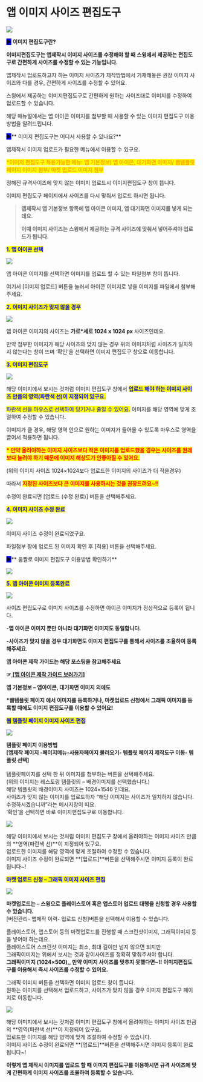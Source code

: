 # 앱 이미지 사이즈 편집도구

![](https://wp.swing2app.co.kr/wp-content/uploads/2018/09/%EC%9D%B4%EB%AF%B8%EC%A7%80%ED%8E%B8%EC%A7%91%EB%8F%84%EA%B5%AC%EC%A0%9C%EB%AA%A9.png)

<mark style="background-color:blue;">▶</mark> **이미지 편집도구란?**

**이미지편집도구는 앱제작시 이미지 사이즈를 수정해야 할 때 스윙에서 제공하는 편집도구로 간편하게 사이즈를 수정할 수 있는 기능입니다.**

앱제작시 업로드하고자 하는 이미지 사이즈가 제작방법에서 기재해놓은 권장 이미지 사이즈와 다를 경우, 간편하게 사이즈를 수정할 수 있어요.

스윙에서 제공하는 이미지편집도구로 간편하게 원하는 사이즈대로 이미지를 수정하여 업로드할 수 있습니다.

해당 매뉴얼에서는 앱 아이콘 이미지를 첨부할 때 사용할 수 있는 이미지 편집도구 이용방법을 알려드립니다.



<mark style="background-color:blue;">**▶**</mark>** 이미지 편집도구는 어디서 사용할 수 있나요?**

앱제작시 이미지 업로드가 필요한 메뉴에서 이용할 수 있구요.

<mark style="color:orange;">**\*이미지 편집도구 적용가능한 메뉴: 앱 기본정보) 앱 아이콘, 대기화면 이미지/  웹템플릿 페이지 이미지 첨부/ 마켓 업로드 이미지 첨부**</mark>&#x20;

정해진 규격사이즈에 맞지 않는 이미지 업로드시 이미지편집도구 창이 뜹니다.

이미지 편집도구 페이지에서 사이즈를 다시 맞춰서 업로드 하시면 됩니다.

> **앱제작시 앱 기본정보 항목에 앱 아이콘 이미지, 앱 대기화면 이미지를 넣게 되는데요.**
>
> **이때 이미지 사이즈는 스윙에서 제공하는 규격 사이즈에 맞춰서 넣어주셔야 업로드가 됩니다.**&#x20;



<mark style="color:blue;">**1. 앱 아이콘 선택**</mark>

![](https://wp.swing2app.co.kr/wp-content/uploads/2018/09/%EC%9D%B4%EB%AF%B8%EC%A7%80%ED%8E%B8%EC%A7%91%EB%8F%84%EA%B5%AC1.18.09.png)

앱 아이콘 이미지를 선택하면 이미지를 업로드 할 수 있는 파일첨부 창이 뜹니다.

여기서 \[이미지 업로드] 버튼을 눌러서 아이콘 이미지로 넣을 이미지를 파일에서 첨부해주세요.



<mark style="color:blue;">**2. 이미지 사이즈가 맞지 않을 경우**</mark>

![](https://wp.swing2app.co.kr/wp-content/uploads/2018/09/%EC%9D%B4%EB%AF%B8%EC%A7%80%ED%8E%B8%EC%A7%91%EB%8F%84%EA%B5%AC2.18.09.png)

앱 아이콘 이미지의 사이즈는 **가로\*세로 1024 x 1024 px** 사이즈인데요.

만약 첨부한 이미지가 해당 사이즈와 맞지 않는 경우 위의 이미지처럼 사이즈가 일치하지 않는다는 창이 뜨며 ‘확인’을 선택하면 이미지 편집도구 창으로 이동합니다.



<mark style="color:blue;">**3. 이미지 편집도구**</mark>&#x20;

![](https://wp.swing2app.co.kr/wp-content/uploads/2018/09/%EC%9D%B4%EB%AF%B8%EC%A7%80%ED%8E%B8%EC%A7%91%EB%8F%84%EA%B5%AC3.18.09.png)

해당 이미지에서 보시는 것처럼 이미지 편집도구 창에서 <mark style="color:blue;">**업로드 해야 하는 이미지 사이즈 만큼의 영역(파란색 선)이 지정되어 있구요.**</mark>

<mark style="color:blue;">파란색 선을 마우스로 선택하여 당기거나 줄일 수 있어요.</mark> 이미지를 해당 영역에 맞게 조절하여 수정할 수 있습니다.

이미지가 클 경우, 해당 영역 안으로 원하는 이미지가 들어올 수 있도록 마우스로 영역을 끌어서 적용하면 됩니다.

<mark style="color:red;">**\* 만약 올려야하는 이미지 사이즈보다 작은 이미지를 업로드했을 경우는 사이즈를 원래보다 늘려야 하기 때문에 이미지 해상도가 안좋아질 수 있어요.**</mark>

(위의 이미지 사이즈 1024×1024보다 업로드한 이미지의 사이즈가 더 적을경우)

따라서 <mark style="color:red;">**지정된 사이즈보다 큰 이미지를 사용하시는 것을 권장드려요\~!!**</mark>

수정이 완료되면 \[업로드 (수정 완료)] 버튼을 선택해주세요.



<mark style="color:blue;">**4. 이미지 사이즈 수정 완료**</mark>&#x20;

![](https://wp.swing2app.co.kr/wp-content/uploads/2018/09/%EC%9D%B4%EB%AF%B8%EC%A7%80%ED%8E%B8%EC%A7%91%EB%8F%84%EA%B5%AC4.18.09.png)

이미지 사이즈 수정이 완료되었구요.

파일첨부 창에 업로드 된 이미지 확인 후 \[적용] 버튼을 선택해주세요.



<mark style="background-color:blue;">**▶**</mark>** 움짤로 이미지 편집도구 이용방법 확인하기**

![](https://s3.ap-northeast-2.amazonaws.com/swing2bucket/resource/image/help/fd663fd6152436a7ade571bec7037296.gif)



<mark style="color:blue;">**5. 앱 아이콘 이미지 등록완료**</mark>

![](https://wp.swing2app.co.kr/wp-content/uploads/2018/09/%EC%9D%B4%EB%AF%B8%EC%A7%80%ED%8E%B8%EC%A7%91%EB%8F%84%EA%B5%AC5.18.09.png)

사이즈 편집도구로 이미지 사이즈를  수정하면 아이콘 이미지가 정상적으로 등록이 됩니다.

**-앱 아이콘 이미지 뿐만 아니라 대기화면 이미지도 동일합니다.**&#x20;

**-사이즈가 맞지 않을 경우 대기화면도 이미지 편집도구를 통해서 사이즈를 조율하여 등록해주세요.**



**앱 아이콘 제작 가이드는 해당 포스팅을 참고해주세요**

**☞**[ **\[앱 아이콘 제작 가이드 보러가기\]**](appicon.md)



**앱 기본정보 – 앱아이콘, 대기화면 이미지 외에도**

**\*웹템플릿 페이지 에서 이미지를 등록하거나, 마켓업로드 신청에서 그래픽 이미지를 등록할 때에도 이미지 편집도구를 이용할 수 있어요!**

<mark style="color:blue;">**웹 템플릿 페이지 이미지 사이즈 편집**</mark>

![](https://s3.ap-northeast-2.amazonaws.com/swing2bucket/resource/image/help/e204803ff0e752a88efa907bf1df5c73.png)

**템플릿 페이지 이용방법**\
**\[앱제작 페이지 -페이지메뉴-사용자페이지 불러오기- 템플릿 페이지 제작도구 이동- 템플릿 선택]**\
\
템플릿페이지를 선택 한 뒤 이미지를 첨부하는 버튼을 선택해주세요.\
(위의 이미지는 레스토랑 템플릿의 – 배경이미지를 선택했습니다.)\
해당 템플릿의 배경이미지 사이즈는 1024×1546 인데요.\
사이즈가 맞지 않는 이미지를 업로드하자 “해당 이미지는 사이즈가 일치하지 않습니다. 수정하시겠습니까”라는 메시지창이 떠요.\
‘확인’을 선택하면 바로 이미지편집도구로 이동합니다.&#x20;

![](https://s3.ap-northeast-2.amazonaws.com/swing2bucket/resource/image/help/9bbc5e0ed39f6b531b9b45f1498b958d.png)

해당 이미지에서 보시는 것처럼 이미지 편집도구 창에서 올려야하는 이미지 사이즈 만큼의 **영역(파란색 선)**이 지정되어 있구요.\
업로드한 이미지를 해당 영역에 맞게 조절하여 수정할 수 있습니다.\
이미지 사이즈 수정이 완료되면 **\[업로드]**버튼을 선택해주시면 이미지 등록이 완료됩니다\~!



<mark style="color:blue;">**마켓 업로드 신청 – 그래픽 이미지 사이즈 편집**</mark>

![](https://s3.ap-northeast-2.amazonaws.com/swing2bucket/resource/image/help/5f2c305b67be622c679fd201618f0621.png)

**마켓업로드는 – 스윙으로 플레이스토어 혹은 앱스토어 업로드 대행을 신청할 경우 사용할 수 있습니다.**\
\[버전관리- 앱제작 이력- 업로드 신청]버튼을 선택해서 이용할 수 있습니다.



플레이스토어, 앱스토어 등의 마켓업로드를 진행할 때 스크린샷이미지, 그래픽이미지 등을 넣어야 하는데요.\
플레이스토어 스크린샷 이미지는 최소, 최대 길이만 넘지 않으면 되지만\
그래픽이미지는 위에서 보시는 것과 같이사이즈를 정확히 맞춰주셔야 합니다.\
**그래픽이미지 (1024×500),, 만약 이미지 사이즈를 맞추지 못했다면\~!! 이미지편집도구를 이용해서 즉시 사이즈를 수정할 수 있어요.**

그래픽 이미지 버튼을 선택하면 이미지 업로드 창이 뜹니다.\
원하는 이미지를 선택해서 업로드하고, 사이즈가 맞지 않을 경우 이미지 편집도구 페이지로 이동합니다.

![](https://s3.ap-northeast-2.amazonaws.com/swing2bucket/resource/image/help/59f0a3d3210e918558b6e065ace26eff.png)

해당 이미지에서 보시는 것처럼 이미지 편집도구 창에서 올려야하는 이미지 사이즈 만큼의 **영역(파란색 선)**이 지정되어 있구요.\
업로드한 이미지를 해당 영역에 맞게 조절하여 수정할 수 있습니다.\
이미지 사이즈 수정이 완료되면 **\[업로드]**버튼을 선택해주시면 이미지 등록이 완료됩니다\~!



**이렇게 앱 제작시 이미지를 업로드 할 때 이미지 편집도구를 이용하시면 규격 사이즈에 맞게 간편하게 이미지 사이즈를 조율하여 등록할 수 있습니다.**

